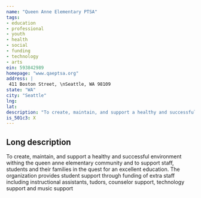 ```yaml
---
name: "Queen Anne Elementary PTSA"
tags:
- education
- professional
- youth
- health
- social
- funding
- technology
- arts
ein: 593842989
homepage: "www.qaeptsa.org"
address: |
 411 Boston Street, \nSeattle, WA 98109
state: "WA"
city: "Seattle"
lng: 
lat: 
description: "To create, maintain, and support a healthy and successful environment within the queen anne elementary community and to support staff, students, and their families in the quest for an excellent education. "
is_501c3: X
---
```


## Long description

To create, maintain, and support a healthy and successful environment withing the queen anne elementary community and to support staff, students and their families in the quest for an excellent education. The organization provides student support through funding of extra staff including instructional assistants, tudors, counselor support, technology support and music support
